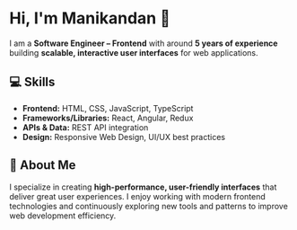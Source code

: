 # Hi, I'm Manikandan 👋

I am a **Software Engineer – Frontend** with around **5 years of experience** building **scalable, interactive user interfaces** for web applications.  

## 💻 Skills
- **Frontend:** HTML, CSS, JavaScript, TypeScript  
- **Frameworks/Libraries:** React, Angular, Redux  
- **APIs & Data:** REST API integration  
- **Design:** Responsive Web Design, UI/UX best practices  

## 🚀 About Me
I specialize in creating **high-performance, user-friendly interfaces** that deliver great user experiences. I enjoy working with modern frontend technologies and continuously exploring new tools and patterns to improve web development efficiency.

